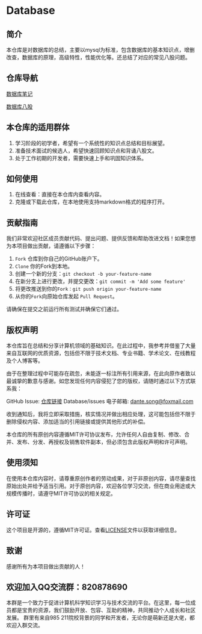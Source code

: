 # Database

## 简介

本仓库是对数据库的总结，主要以mysql为标准，包含数据库的基本知识点，增删改查，数据库的原理，高级特性，性能优化等。还总结了对应的常见八股问题。

## 仓库导航

[数据库笔记](./MySQL数据库笔记.md)

[数据库八股](./数据库-MySQL八股.md)

## 本仓库的适用群体

1. 学习阶段的初学者，希望有一个系统性的知识点总结和目标展望。
2. 准备技术面试的候选人，希望快速回顾知识点和背诵八股文。
3. 处于工作初期的开发者，需要快速上手和巩固知识体系。

## 如何使用

1. 在线查看：直接在本仓库内查看内容。
2. 克隆或下载此仓库，在本地使用支持markdown格式的程序打开。

## 贡献指南

我们非常欢迎社区成员贡献代码、提出问题、提供反馈和帮助改进文档！如果您想为本项目做出贡献，请遵循以下步骤：

1. `Fork` 仓库到你自己的GitHub账户下。
2. `Clone` 你的Fork到本地。
3. 创建一个新的分支：`git checkout -b your-feature-name`
4. 在新分支上进行更改，并提交更改：`git commit -m 'Add some feature'`
5. 将更改推送到你的`Fork：git push origin your-feature-name`
6. 从你的`Fork`向原始仓库发起 `Pull Request`。

请确保在提交之前运行所有测试并确保它们通过。

## 版权声明

本仓库旨在总结和分享计算机领域的基础知识。在此过程中，我参考并借鉴了大量来自互联网的优质资源，包括但不限于技术文档、专业书籍、学术论文、在线教程及个人博客等。

由于在整理过程中可能存在疏忽，未能逐一标注所有引用来源，在此向原作者致以最诚挚的歉意与感谢。如您发现任何内容侵犯了您的版权，请随时通过以下方式联系我：

GitHub Issue: [仓库链接](https://github.com/newcleanbird/) Database/issues
电子邮箱: [dante.song@foxmail.com](dante.song@foxmail.com)

收到通知后，我将立即采取措施，核实情况并做出相应处理，这可能包括但不限于删除侵权内容、添加适当的引用链接或提供其他形式的补偿。

本仓库的所有原创内容遵循MIT许可协议发布，允许任何人自由复制、修改、合并、发布、分发、再授权及销售软件副本，但必须包含此版权声明和许可声明。

## 使用须知

在使用本仓库内容时，请尊重原创作者的劳动成果，对于非原创内容，请尽量查找原始出处并给予适当引用。对于原创内容，欢迎各位学习交流，但在商业用途或大规模传播时，请遵守MIT许可协议的相关规定。

## 许可证

这个项目是开源的，遵循MIT许可证。查看[LICENSE](LICENSE)文件以获取详细信息。

## 致谢

感谢所有为本项目做出贡献的人！

## 欢迎加入QQ交流群：820878690

本群是一个致力于促进计算机科学知识学习与技术交流的平台。在这里，每一位成员都是宝贵的资源，我们鼓励开放、包容、互助的精神，共同推动个人成长和社区发展。
群里有来自985 211院校背景的同学和开发者，无论你是萌新还是大佬，都欢迎入群交流。

